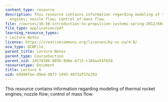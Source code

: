 ```yaml
---
content_type: resource
description: This resource contains information regarding modeling of thermal rocket
  engines; nozzle flow; control of mass flow.
file: /courses/16-50-introduction-to-propulsion-systems-spring-2012/60d90feed9edd8f7149349f3af57e293_MIT16_50S12_lec6.pdf
file_type: application/pdf
learning_resource_types:
- Lecture Notes
license: https://creativecommons.org/licenses/by-nc-sa/4.0/
ocw_type: OCWFile
parent_title: Lecture Notes
parent_type: CourseSection
parent_uid: 2d574186-805b-8d6e-b715-c104aa54fb59
resourcetype: Document
title: Lecture 6
uid: 60d90fee-d9ed-d8f7-1493-49f3af57e293
---
```

This resource contains information regarding modeling of thermal rocket engines; nozzle flow; control of mass flow.